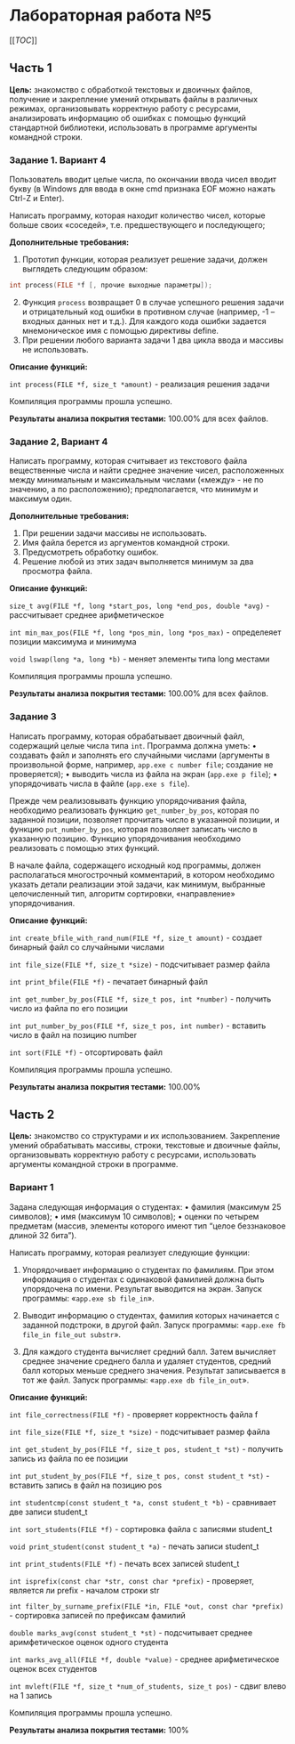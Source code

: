 # Лабораторная работа №5

[[_TOC_]]

## Часть 1

**Цель:** знакомство с обработкой текстовых и двоичных файлов, получение и закрепление умений открывать файлы в различных режимах, организовывать корректную работу с ресурсами, анализировать информацию об ошибках с помощью функций стандартной библиотеки, использовать в программе аргументы командной строки.

### Задание 1. Вариант 4

Пользователь вводит целые числа, по окончании ввода чисел вводит букву (в Windows для ввода в окне cmd признака EOF можно нажать Ctrl-Z и Enter).

Написать программу, которая находит количество чисел, которые больше своих «соседей», т.е. предшествующего и
последующего;


**Дополнительные требования:**
1. Прототип функции, которая реализует решение задачи, должен выглядеть следующим образом:
```c
int process(FILE *f [, прочие выходные параметры]);
```
2. Функция `process` возвращает 0 в случае успешного решения задачи и отрицательный код ошибки в противном случае (например, -1 – входных данных нет и т.д.). Для каждого кода ошибки задается мнемоническое имя с помощью директивы define.
3. При решении любого варианта задачи 1 два цикла ввода и массивы не использовать.

**Описание функций:**

`int process(FILE *f, size_t *amount)` - реализация решения задачи

Компиляция программы прошла успешно.

**Результаты анализа покрытия тестами:** 100.00% для всех файлов.

### Задание 2, Вариант 4
Написать программу, которая считывает из текстового файла вещественные числа и найти среднее значение чисел, расположенных между минимальным и максимальным числами («между» - не по значению, а по расположению); предполагается, что минимум и максимум один.

**Дополнительные требования:**
1. При решении задачи массивы не использовать.
2. Имя файла берется из аргументов командной строки.
3. Предусмотреть обработку ошибок.
4. Решение любой из этих задач выполняется минимум за два просмотра файла. 

**Описание функций:**

`size_t avg(FILE *f, long *start_pos, long *end_pos, double *avg)` - рассчитывает среднее арифметическое

`int min_max_pos(FILE *f, long *pos_min, long *pos_max)` - определеяет позиции максимума и минимума

`void lswap(long *a, long *b)` - меняет элементы типа long местами

Компиляция программы прошла успешно.

**Результаты анализа покрытия тестами:** 100.00% для всех файлов.

### Задание 3
Написать программу, которая обрабатывает двоичный файл, содержащий целые числа типа `int`. Программа должна уметь:
• создавать файл и заполнять его случайными числами (аргументы в произвольной форме, например, `app.exe c number file`; создание не проверяется);
• выводить числа из файла на экран (`app.exe p file`);
• упорядочивать числа в файле (`app.exe s file`).

Прежде чем реализовывать функцию упорядочивания файла, необходимо реализовать функцию `get_number_by_pos`, которая по заданной позиции, позволяет прочитать число в указанной позиции, и функцию `put_number_by_pos`, которая позволяет записать число в указанную позицию. Функцию упорядочивания необходимо реализовать с помощью этих функций.

В начале файла, содержащего исходный код программы, должен располагаться
многострочный комментарий, в котором необходимо указать детали реализации этой задачи, как минимум, выбранные целочисленный тип, алгоритм сортировки, «направление» упорядочивания.

**Описание функций:**

`int create_bfile_with_rand_num(FILE *f, size_t amount)` - создает бинарный файл со случайными числами

`int file_size(FILE *f, size_t *size)` - подсчитывает размер файла

`int print_bfile(FILE *f)` - печатает бинарный файл

`int get_number_by_pos(FILE *f, size_t pos, int *number)` - получить число из файла по его позиции

`int put_number_by_pos(FILE *f, size_t pos, int number)` - вставить число в файл на позицию number

`int sort(FILE *f)` - отсортировать файл

Компиляция программы прошла успешно.

**Результаты анализа покрытия тестами:** 100.00%

## Часть 2
**Цель:** знакомство со структурами и их использованием. Закрепление умений обрабатывать массивы, строки, текстовые и двоичные файлы, организовывать корректную работу с ресурсами, использовать аргументы командной строки в программе.

### Вариант 1
Задана следующая информация о студентах:
• фамилия (максимум 25 символов);
• имя (максимум 10 символов);
• оценки по четырем предметам (массив, элементы которого имеют тип “целое
беззнаковое длиной 32 бита”).

Написать программу, которая реализует следующие функции:
1. Упорядочивает информацию о студентах по фамилиям. При этом информация о студентах с одинаковой фамилией должна быть упорядочена по имени. Результат выводится на экран. Запуск программы: «`app.exe sb file_in`».

2. Выводит информацию о студентах, фамилия которых начинается с заданной подстроки, в другой файл. Запуск программы: «`app.exe fb file_in file_out substr`».

3. Для каждого студента вычисляет средний балл. Затем вычисляет среднее значение среднего балла и удаляет студентов, средний балл которых меньше среднего значения. Результат записывается в тот же файл. Запуск программы: «`app.exe db file_in_out`».

**Описание функций:**

`int file_correctness(FILE *f)` - проверяет корректность файла f

`int file_size(FILE *f, size_t *size)` - подсчитывает размер файла

`int get_student_by_pos(FILE *f, size_t pos, student_t *st)` - получить запись из файла по ее позиции

`int put_student_by_pos(FILE *f, size_t pos, const student_t *st)` - вставить запись в файл на позицию pos

`int studentcmp(const student_t *a, const student_t *b)` - сравнивает две записи student_t

`int sort_students(FILE *f)` - сортировка файла с записями student_t

`void print_student(const student_t *a)` - печать записи student_t

`int print_students(FILE *f)` - печать всех записей student_t

`int isprefix(const char *str, const char *prefix)` - проверяет, является ли prefix - началом строки str

`int filter_by_surname_prefix(FILE *in, FILE *out, const char *prefix)` - сортировка записей по префиксам фамилий

`double marks_avg(const student_t *st)` - подсчитывает среднее аримфетическое оценок одного студента

`int marks_avg_all(FILE *f, double *value)` - среднее арифметическое оценок всех студентов

`int mvleft(FILE *f, size_t *num_of_students, size_t pos)` - сдвиг влево на 1 запись

Компиляция программы прошла успешно.

**Результаты анализа покрытия тестами:** 100%